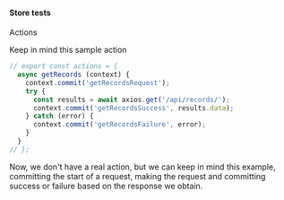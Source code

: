 #### Store tests

Actions

Keep in mind this sample action

```js
// export const actions = {
  async getRecords (context) {
    context.commit('getRecordsRequest');
    try {
      const results = await axios.get('/api/records/');
      context.commit('getRecordsSuccess', results.data);
    } catch (error) {
      context.commit('getRecordsFailure', error);
    }
  }
// };
```

<aside class="notes">
Now, we don't have a real action, but we can keep in mind this example,
committing the start of a request, making the request and committing success
or failure based on the response we obtain.
</aside>
